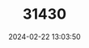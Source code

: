 ---
title: "31430"
category: "Parashorea densiflora"
draft: false
date: 2024-02-22 13:03:50
languages:
  English: ["White Seraya"]
---